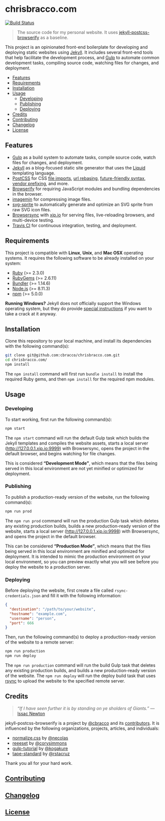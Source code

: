 # chrisbracco.com

[![Build Status](https://travis-ci.org/cbracco/chrisbracco.com.svg)](https://travis-ci.org/cbracco/chrisbracco.com)

> The source code for my personal website. It uses [jekyll-postcss-browserify][jekyll-postcss-browserify] as a baseline.

This project is an opinionated front-end boilerplate for developing and deploying static websites using [Jekyll][jekyll]. It includes several front-end tools that help facilitate the development process, and [Gulp][gulp] to automate common development tasks, compiling source code, watching files for changes, and deployment.

- [Features](#features)
- [Requirements](#requirements)
- [Installation](#installation)
- [Usage](#usage)
    - [Developing](#developing)
    - [Publishing](#publishing)
    - [Deploying](#deploying)
- [Credits](#credits)
- [Contributing](#contributing)
- [Changelog](#changelog)
- [License](#license)

## Features

- [Gulp][gulp] as a build system to automate tasks, compile source code, watch files for changes, and deployment.
- [Jekyll][jekyll] as a blog-focused static site generator that uses the [Liquid][liquid] templating language.
- [PostCSS][postcss] for CSS [file imports][postcss-import], [url rebasing][postcss-url], [future-friendly syntax, vendor prefixing][postcss-cssnext], and more.
- [Browserify][browserify] for requiring JavaScript modules and bundling dependencies in the browser.
- [imagemin][imagemin] for compressing image files.
- [svg-sprite][svg-sprite] to automatically generate and optimize an SVG sprite from raw SVG icon files.
- [Browsersync][browsersync] with [xip.io][xip.io] for serving files, live-reloading browsers, and multi-device testing.
- [Travis CI][travis-ci] for continuous integration, testing, and deployment.

## Requirements

This project is compatible with **Linux**, **Unix**, and **Mac OSX** operating systems. It requires the following software to be already installed on your system:

- [Ruby][ruby] (>= 2.3.0)
- [RubyGems][rubygems] (>= 2.6.11)
- [Bundler][rubybundler] (>= 1.14.6)
- [Node.js][node] (>= 8.11.3)
- [npm][npm] (>= 5.0.0)

**Running Windows?** Jekyll does not officially support the Windows operating system, but they do provide [special instructions][jekyll-windows] if you want to take a crack at it anyway.

## Installation

Clone this repository to your local machine, and install its dependencies with the following command(s):

```bash
git clone git@github.com:cbracco/chrisbracco.com.git
cd chrisbracco.com/
npm install
```

The `npm install` command will first run `bundle install` to install the required Ruby gems, and then `npm install` for the required npm modules.

## Usage

### Developing

To start working, first run the following command(s):

```bash
npm start
```

The `npm start` command will run the default Gulp task which builds the Jekyll templates and compiles the website assets, starts a local server (http://127.0.0.1.xip.io:9999) with Browsersync, opens the project in the default browser, and begins watching for file changes.

This is considered **“Development Mode”**, which means that the files being served in this local environment are not yet minified or optimized for deployment.

### Publishing

To publish a production-ready version of the website, run the following command(s):

```bash
npm run prod
```

The `npm run prod` command will run the production Gulp task which deletes any existing production builds, builds a new production-ready version of the website, starts a local server (http://127.0.0.1.xip.io:9998) with Browsersync, and opens the project in the default browser.

This can be considered **“Production Mode”**, which means that the files being served in this local environment are minified and optimized for deployment. It is intended to mimic the production environment on your local environment, so you can preview exactly what you will see before you deploy the website to a production server.

### Deploying

Before deploying the website, first create a file called `rsync-credentials.json` and fill it with the following information:

```json
{
  "destination": "/path/to/your/website",
  "hostname": "example.com",
  "username": "person",
  "port": 666
}
```

Then, run the following command(s) to deploy a production-ready version of the website to a remote server:

```bash
npm run production
npm run deploy
```

The `npm run production` command will run the build Gulp task that deletes any existing production builds, and builds a new production-ready version of the website. The `npm run deploy` will run the deploy build task that uses [rsync][rsync] to upload the website to the specified remote server.

## Credits

> *“If I have seen further it is by standing on ye sholders of Giants.”*
> &mdash; [Issac Newton][issac-newton-quote]

jekyll-postcss-browserify is a project by [@cbracco][cbracco] and its [contributors][contributors]. It is influenced by the following organizations, projects, articles, and individuals:

- [normalize.css][normalize.css] by [@necolas][necolas]
- [reeeset][reeeset] by [@corysimmons][corysimmons]
- [gulp-tutorial][gulp-tutorial] by [@kogakure][kogakure]
- [tape-standard][tape-standard] by [@rstacruz][rstacruz]

Thank you all for your hard work.

## [Contributing](CONTRIBUTING.md)

## [Changelog](CHANGELOG.md)

## [License](LICENSE)

[browserify]: http://browserify.org
[browsersync]: https://browsersync.io
[cbracco]: https://github.com/cbracco
[contributors]: https://github.com/cbracco/chrisbracco.com/graphs/contributors
[corysimmons]: https://github.com/corysimmons
[gulp]: http://gulpjs.com
[gulp-tutorial]: https://github.com/kogakure/gulp-tutorial
[imagemin]: https://github.com/imagemin/imagemin
[issac-newton-quote]: https://en.wikipedia.org/wiki/Standing_on_the_shoulders_of_giants
[jekyll]: https://jekyllrb.com
[jekyll-postcss-browserify]: https://github.com/cbracco/jekyll-postcss-browserify
[jekyll-windows]: http://jekyllrb.com/docs/windows/#installation
[kogakure]: https://github.com/kogakure
[liquid]: http://liquidmarkup.org
[necolas]: https://github.com/necolas
[node]: https://nodejs.org/en/
[normalize.css]: https://github.com/necolas/normalize.css
[npm]: https://www.npmjs.com
[postcss]: http://postcss.org
[postcss-cssnext]: https://github.com/MoOx/postcss-cssnext
[postcss-import]: https://github.com/postcss/postcss-import
[postcss-url]: https://github.com/postcss/postcss-url
[reeeset]: https://github.com/corysimmons/reeeset
[rstacruz]: https://github.com/rstacruz
[rsync]: http://linux.die.net/man/1/rsync
[ruby]: https://www.ruby-lang.org/en/
[rubybundler]: http://bundler.io
[rubygems]: https://rubygems.org
[svg-sprite]: https://github.com/jkphl/svg-sprite
[tape-standard]: https://github.com/rstacruz/tape-standard
[travis-ci]: https://travis-ci.org
[xip.io]: http://xip.io
